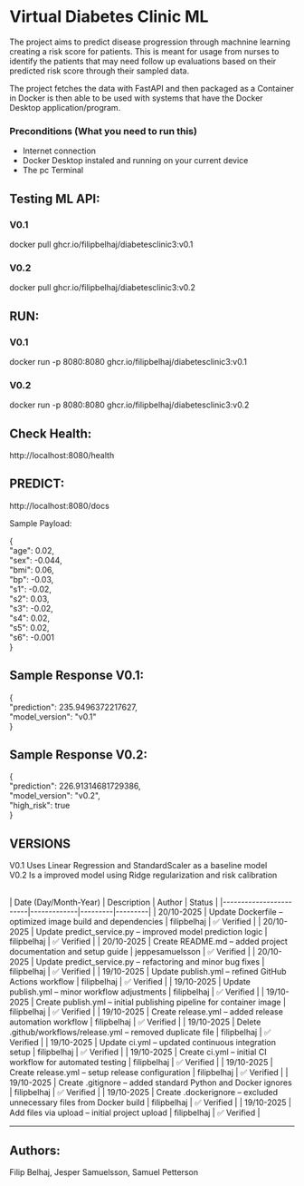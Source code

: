 # Virtual Diabetes Clinic ML

The project aims to predict disease progression through machnine learning creating a risk score for patients. This is meant for usage from nurses to identify the patients that may need follow up evaluations based on their predicted risk score through their sampled data.

The project fetches the data with FastAPI and then packaged as a Container in Docker is then able to be used with systems that have the Docker Desktop application/program.

### Preconditions (What you need to run this) <br>
- Internet connection
- Docker Desktop instaled and running on your current device 
- The pc Terminal

## Testing ML API: 

### V0.1
docker pull ghcr.io/filipbelhaj/diabetesclinic3:v0.1

### V0.2
docker pull ghcr.io/filipbelhaj/diabetesclinic3:v0.2

## RUN:

### V0.1
docker run -p 8080:8080 ghcr.io/filipbelhaj/diabetesclinic3:v0.1

### V0.2
docker run -p 8080:8080 ghcr.io/filipbelhaj/diabetesclinic3:v0.2

## Check Health: 
http://localhost:8080/health

## PREDICT:
http://localhost:8080/docs

Sample Payload:

{ <br>
"age": 0.02, <br>
"sex": -0.044, <br>
"bmi": 0.06, <br>
"bp": -0.03, <br>
"s1": -0.02, <br>
"s2": 0.03, <br>
"s3": -0.02,<br>
"s4": 0.02, <br>
"s5": 0.02, <br>
"s6": -0.001 <br>
}

## Sample Response V0.1:

{<br>
  "prediction": 235.9496372217627,<br>
  "model_version": "v0.1"<br>
}

## Sample Response V0.2:

{<br>
  "prediction": 226.91314681729386,<br>
  "model_version": "v0.2",<br>
  "high_risk": true<br>
}

## VERSIONS
V0.1 Uses Linear Regression and StandardScaler as a baseline model <br>
V0.2 Is a improved model using Ridge regularization and risk calibration <br>

<br>
| Date (Day/Month-Year) | Description | Author | Status |
|------------------------|-------------|---------|---------|
| 20/10-2025 | Update Dockerfile – optimized image build and dependencies | filipbelhaj | ✅ Verified |
| 20/10-2025 | Update predict_service.py – improved model prediction logic | filipbelhaj | ✅ Verified |
| 20/10-2025 | Create README.md – added project documentation and setup guide | jeppesamuelsson | ✅ Verified |
| 20/10-2025 | Update predict_service.py – refactoring and minor bug fixes | filipbelhaj | ✅ Verified |
| 19/10-2025 | Update publish.yml – refined GitHub Actions workflow | filipbelhaj | ✅ Verified |
| 19/10-2025 | Update publish.yml – minor workflow adjustments | filipbelhaj | ✅ Verified |
| 19/10-2025 | Create publish.yml – initial publishing pipeline for container image | filipbelhaj | ✅ Verified |
| 19/10-2025 | Create release.yml – added release automation workflow | filipbelhaj | ✅ Verified |
| 19/10-2025 | Delete .github/workflows/release.yml – removed duplicate file | filipbelhaj | ✅ Verified |
| 19/10-2025 | Update ci.yml – updated continuous integration setup | filipbelhaj | ✅ Verified |
| 19/10-2025 | Create ci.yml – initial CI workflow for automated testing | filipbelhaj | ✅ Verified |
| 19/10-2025 | Create release.yml – setup release configuration | filipbelhaj | ✅ Verified |
| 19/10-2025 | Create .gitignore – added standard Python and Docker ignores | filipbelhaj | ✅ Verified |
| 19/10-2025 | Create .dockerignore – excluded unnecessary files from Docker build | filipbelhaj | ✅ Verified |
| 19/10-2025 | Add files via upload – initial project upload | filipbelhaj | ✅ Verified |

---

## Authors:
Filip Belhaj, Jesper Samuelsson, Samuel Petterson





